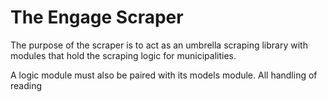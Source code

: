 # The Engage Scraper

The purpose of the scraper is to act as an umbrella scraping library with modules that hold the scraping logic for municipalities.

A logic module must also be paired with its models module. All handling of reading 
